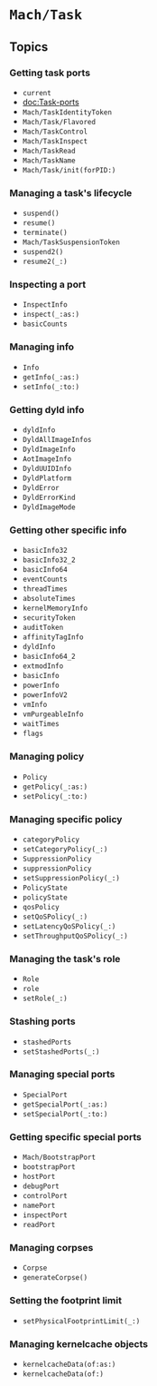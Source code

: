 # ``Mach/Task``

## Topics

### Getting task ports

- ``current``
- <doc:Task-ports>
- ``Mach/TaskIdentityToken``
- ``Mach/Task/Flavored``
- ``Mach/TaskControl``
- ``Mach/TaskInspect``
- ``Mach/TaskRead``
- ``Mach/TaskName``
- ``Mach/Task/init(forPID:)``

### Managing a task's lifecycle

- ``suspend()``
- ``resume()``
- ``terminate()``
- ``Mach/TaskSuspensionToken``
- ``suspend2()``
- ``resume2(_:)``

### Inspecting a port

- ``InspectInfo``
- ``inspect(_:as:)``
- ``basicCounts``

### Managing info

- ``Info``
- ``getInfo(_:as:)``
- ``setInfo(_:to:)``

### Getting dyld info

- ``dyldInfo``
- ``DyldAllImageInfos``
- ``DyldImageInfo``
- ``AotImageInfo``
- ``DyldUUIDInfo``
- ``DyldPlatform``
- ``DyldError``
- ``DyldErrorKind``
- ``DyldImageMode``

### Getting other specific info

- ``basicInfo32``
- ``basicInfo32_2``
- ``basicInfo64``
- ``eventCounts``
- ``threadTimes``
- ``absoluteTimes``
- ``kernelMemoryInfo``
- ``securityToken``
- ``auditToken``
- ``affinityTagInfo``
- ``dyldInfo``
- ``basicInfo64_2``
- ``extmodInfo``
- ``basicInfo``
- ``powerInfo``
- ``powerInfoV2``
- ``vmInfo``
- ``vmPurgeableInfo``
- ``waitTimes``
- ``flags``

### Managing policy

- ``Policy``
- ``getPolicy(_:as:)``
- ``setPolicy(_:to:)``

### Managing specific policy

- ``categoryPolicy``
- ``setCategoryPolicy(_:)``
- ``SuppressionPolicy``
- ``suppressionPolicy``
- ``setSuppressionPolicy(_:)``
- ``PolicyState``
- ``policyState``
- ``qosPolicy``
- ``setQoSPolicy(_:)``
- ``setLatencyQoSPolicy(_:)``
- ``setThroughputQoSPolicy(_:)``

### Managing the task's role

- ``Role``
- ``role``
- ``setRole(_:)``

### Stashing ports

- ``stashedPorts``
- ``setStashedPorts(_:)``

### Managing special ports

- ``SpecialPort``
- ``getSpecialPort(_:as:)``
- ``setSpecialPort(_:to:)``

### Getting specific special ports

- ``Mach/BootstrapPort``
- ``bootstrapPort``
- ``hostPort``
- ``debugPort``
- ``controlPort``
- ``namePort``
- ``inspectPort``
- ``readPort``

### Managing corpses

- ``Corpse``
- ``generateCorpse()``

### Setting the footprint limit

- ``setPhysicalFootprintLimit(_:)``

### Managing kernelcache objects

- ``kernelcacheData(of:as:)``
- ``kernelcacheData(of:)``